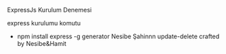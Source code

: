 ExpressJs Kurulum Denemesi

express kurulumu komutu

- npm install express -g generator
Nesibe Şahinnn
update-delete
crafted by Nesibe&Hamit